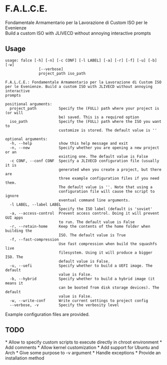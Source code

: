 <h1>F.A.L.C.E.</h1>
Fondamentale Armamentario per la Lavorazione di Custom ISO per le Evenienze
<br>Build a custom ISO with JLIVECD without annoying interactive prompts

<h2>Usage</h2>

```
usage: falce [-h] [-n] [-c CONF] [-l LABEL] [-a] [-r] [-f] [-u] [-b] [-w]
               [--verbose]
               project_path iso_path

F.A.L.C.E.: Fondamentale Armamentario per la Lavorazione di Custom ISO per le Evenienze. Build a custom ISO with JLIVECD without annoying interactive
prompts

positional arguments:
  project_path          Specify the (FULL) path where your project is (or will
                        be) saved. This is a required option
  iso_path              Specify the (FULL) path where the ISO you want to
                        customize is stored. The default value is ''

optional arguments:
  -h, --help            show this help message and exit
  -n, --new             Specify whether you are opening a new project or an
                        existing one. The default value is False
  -c CONF, --conf CONF  Specify a JLIVECD configuration file (usually it is
                        generated when you create a project, but there are
                        three example configuration files if you need them.
                        The default value is ''. Note that using a
                        configuration file will cause the script to ignore
                        eventual command line arguments.
  -l LABEL, --label LABEL
                        Specify the ISO label (default is 'soviet'
  -a, --access-control  Prevent access control. Doing it will prevent GUI apps
                        to run. The default value is False
  -r, --retain-home     Keep the contents of the home folder when building the
                        ISO. The default value is True
  -f, --fast-compression
                        Use fast compression when build the squashfs live
                        filesystem. Using it will produce a bigger ISO. The
                        default value is False.
  -u, --uefi            Specify whether to build a UEFI image. The default
                        value is False.
  -b, --hybrid          Specify whether to build a hybrid image (it means it
                        can be booted from disk storage devices). The default
                        value is False.
  -w, --write-conf      Write current settings to project config
  --verbose, -v         Specify the verbosity level

```

Example configuration files are provided.
<h2>TODO</h2>
* Allow to specify custom scripts to execute directly in chroot environment
* Add comments
* Allow kernel customization
* Add support for Ubuntu and Arch
* Give some purpose to -v argument
* Handle exceptions
* Provide an installation method